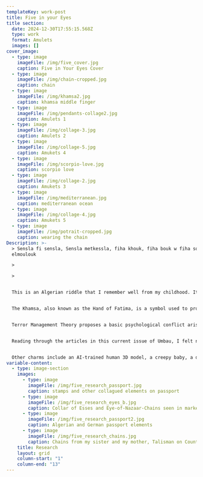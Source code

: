 ```yaml
---
templateKey: work-post
title: Five in your Eyes
title section:
  date: 2024-12-30T17:55:15.568Z
  type: work
  format: Amulets
  images: []
cover_image:
  - type: image
    imageFile: /img/five_cover.jpg
    caption: Five in Your Eyes Cover
  - type: image
    imageFile: /img/chain-cropped.jpg
    caption: chain
  - type: image
    imageFile: /img/khamsa2.jpg
    caption: khamsa middle finger
  - type: image
    imageFile: /img/pendants-collage2.jpg
    caption: Amulets 1
  - type: image
    imageFile: /img/collage-3.jpg
    caption: Amulets 2
  - type: image
    imageFile: /img/collage-5.jpg
    caption: Amukets 4
  - type: image
    imageFile: /img/scorpio-love.jpg
    caption: scorpio love
  - type: image
    imageFile: /img/collage-2.jpg
    caption: Amukets 3
  - type: image
    imageFile: /img/mediterranean.jpg
    caption: mediterranean ocean
  - type: image
    imageFile: /img/collage-4.jpg
    caption: Amukets 5
  - type: image
    imageFile: /img/potrait-cropped.jpg
    caption: wearing the chain
Description: >-
  > Sensla fi sensla, Sensla metkessla, fiha khouk, fiha bouk w fiha soultan
  elmoulouk

  >

  >


  This is an Algerian riddle that I remember well from my childhood. It translates roughly to: “A chain in a chain, a lying chain, in it is your brother, your father, and the ruler of angels.” What is it? The answer is—the graveyard. Not only does the riddle rhyme in the Algerian Arabic dialect, but the answer carries a less dark and morbid connotation in Arab cultures than in the West, I think. Instead of viewing life and reproduction as a chain, this riddle presents the graveyard, hosting family ancestors, as links in a chain.


  The Khamsa, also known as the Hand of Fatima, is a symbol used to protect against the evil eye—a malicious stare believed to cause illness, death, or general misfortune. Khamsa fi ainyk (“five \[fingers] in your eyes”) is a saying used to verbally deflect the evil eye (or, literally, just the eye). The symbol even appears on the cover of my Algerian passport, offering me protection internationally—whether I want it or not. Aside from superstition, it seems to me that amulets and talismans can offer protection against very real fears: the fear of ill-intention and, in the case of the Khamsa, envy from others. The fear of losing connection to roots, nationality, and identity—closely tied to affiliation and pride—can manifest through pendants in the shape of national borders, or even in the shape of an entire continent, as in the case of Africa (not that there is a comparable continent). The fear of classist discrimination, perhaps, is reflected in the icy chains of Hip Hop culture… maybe? The fear of poverty is countered by savings and wealth represented through jewelry, which is less volatile to market fluctuations. And, of course, the fear of death is addressed through religious symbols.


  Terror Management Theory proposes a basic psychological conflict arising from the evolutionary instinct for self-preservation combined with the realization that death is inevitable and, to some extent, unpredictable. This conflict produces terror, which is managed through escapism and cultural beliefs that counter biological reality with more significant and enduring forms of meaning and value, often through symbolic immortality. For example the values of national identity, lineage, posterity, superiority over animals, legacy, and work. This relates closely to the human need to find, assign, and maintain meaning. Particularly in the more abstract art disciplines, we nervously search for meaning and reason. If there is no meaning, it becomes a problem.


  Reading through the articles in this current issue of Umbau, I felt not only a continuous anxiety when dealing with the conflicts and challenges of our times, but also a protective and hopeful tone in the texts, condensed in the titles. Inspired by this, I made a necklace with amulets (providing protection from danger) and talismans (attracting good luck) as a way to cope with my own fears and those of my generation. A middle-finger Khamsa for all the EU’s right-wing xenophobia, an upside-down Africa to challenge the idea of it being cartographed as the Global South, the shape of the Mediterranean Sea and Pangea for places of transition and belonging, the ghost of the German eagle, the Stuttgart horse, a raging bull—all derived from the stamp-clustered invalid visas on my old Algerian passport.


  Other charms include an AI-trained human 3D model, a creepy baby, a derpy elephant, a burning flower, a branch or a scar, a scorpion, a spiral galaxy, a bird or a missile, a symbol for tax money, and a cute bunny. These motifs reference other articles in this issue, reflect on my own national identity, draw inspiration from my sister’s and mother’s pendants, and include designs from my sketchbook that bring me joy. Some are charged with deep meaning, while others are not.
variable-content:
  - type: image-section
    images:
      - type: image
        imageFile: /img/five_research_passport.jpg
        caption: stamps and other collagued elements on passport
      - type: image
        imageFile: /img/five_research_eyes_b.jpg
        caption: Collar of Esses and Eye-of-Nazaar-Chains seen in market
      - type: image
        imageFile: /img/five_research_passport2.jpg
        caption: Algerian and German passport elements
      - type: image
        imageFile: /img/five_research_chains.jpg
        caption: Chains from my sister and my mother, Talisman on Count of St. Germain
    title: Research
    layout: grid
    column-start: "1"
    column-end: "13"
---
```

